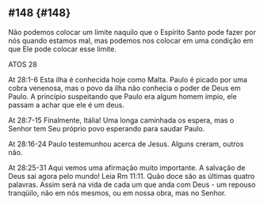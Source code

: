 ## #148 {#148}

Não podemos colocar um limite naquilo que o Espírito Santo pode fazer por nós quando estamos mal, mas podemos nos colocar em uma condição em que Ele pode colocar esse limite.

ATOS 28

At 28:1-6 Esta ilha é conhecida hoje como Malta. Paulo é picado por uma cobra venenosa, mas o povo da ilha não conhecia o poder de Deus em Paulo. A princípio suspeitando que Paulo era algum homem ímpio, ele passam a achar que ele é um deus.

At 28:7-15 Finalmente, Itália! Uma longa caminhada os espera, mas o Senhor tem Seu próprio povo esperando para saudar Paulo.

At 28:16-24 Paulo testemunhou acerca de Jesus. Alguns creram, outros não.

At 28:25-31 Aqui vemos uma afirmação muito importante. A salvação de Deus sai agora pelo mundo! Leia Rm 11:11\. Quão doce são as últimas quatro palavras. Assim será na vida de cada um que anda com Deus - um repouso tranqüilo, não em nós mesmos, ou em nossa obra, mas no Senhor.